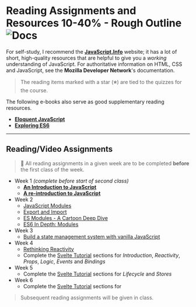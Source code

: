 # Reading Assignments and Resources **10-40% - Rough Outline** ![Docs](https://img.shields.io/badge/Documentation%20Status-%7E10%25%20Minimal%20Outline-lightgrey?logo=Read%20the%20Docs)

For self-study, I recommend the [**JavaScript.Info**](https://javascript.info/) website; it has a lot of short, high-quality resources that are helpful to give you a *working* understanding of JavaScript. For authoritative information on HTML, CSS and JavaScript, see the **Mozilla Developer Network**'s documentation.

> The reading items marked with a star (**:star:**) are tied to the quizzes for the course.

The following e-books also serve as good supplementary reading resources.

- [**Eloquent JavaScript**](https://eloquentjavascript.net/)
- [**Exploring ES6**](https://exploringjs.com/es6/)

----

## Reading/Video Assignments

> :muscle: All reading assignments in a given week are to be completed **before** the first class of the week.

- Week 1 *(complete before start of second class)*
  - [**An Introduction to JavaScript**](https://javascript.info/intro)
  - [**A re-introduction to JavaScript**](https://developer.mozilla.org/en-US/docs/Web/JavaScript/A_re-introduction_to_JavaScript)
- Week 2
  - [JavaScript Modules](https://developer.mozilla.org/en-US/docs/Web/JavaScript/Guide/Modules)
  - [Export and Import](https://javascript.info/import-export)
  - [ES Modules - A Cartoon Deep Dive](https://hacks.mozilla.org/2018/03/es-modules-a-cartoon-deep-dive/)
  - [ES6 In Depth: Modules](https://hacks.mozilla.org/2015/08/es6-in-depth-modules/)
- Week 3
  - [Build a state management system with vanilla JavaScript](https://css-tricks.com/build-a-state-management-system-with-vanilla-javascript/)
- Week 4
  - [Rethinking Reactivity](https://svelte.dev/blog/svelte-3-rethinking-reactivity)
  - Complete the [Svelte Tutorial](https://svelte.dev/tutorial/basics) sections for *Introduction*, *Reactivity*, *Props*, *Logic*, *Events* and *Bindings*
- Week 5
  - Complete the [Svelte Tutorial](https://svelte.dev/tutorial/basics) sections for *Lifecycle* and *Stores*
- Week 6
  - Complete the [Svelte Tutorial](https://svelte.dev/tutorial/basics) sections for 


> Subsequent reading assignments will be given in class.

